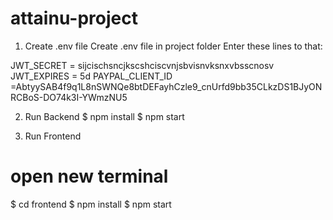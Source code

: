 # attainu-project


1. Create .env file
Create .env file in project folder
Enter these lines to that:

JWT_SECRET = sijcischsncjkscshciscvnjsbvisnvksnxvbsscnosv
JWT_EXPIRES = 5d
PAYPAL_CLIENT_ID =AbtyySAB4f9q1L8nSWNQe8btDEFayhCzle9_cnUrfd9bb35CLkzDS1BJyONRCBoS-DO74k3I-YWmzNU5


2. Run Backend
$ npm install
$ npm start

3. Run Frontend
# open new terminal
$ cd frontend
$ npm install
$ npm start


